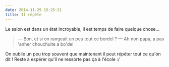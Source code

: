 ```yaml
---
date: 2014-11-29 15:25:21
title: Il répète
---
```


Le salon est dans un état incroyable, il est temps de faire quelque chose...

> — Bon, et si on rangeait un peu tout ce bordel ?
> — Ah non papa, a pas 'anher chouchuite a bo'del

On oublie un peu trop souvent que maintenant il peut répéter tout ce qu'on dit ! Reste à espérer qu'il ne ressorte pas ça à l'école :/
